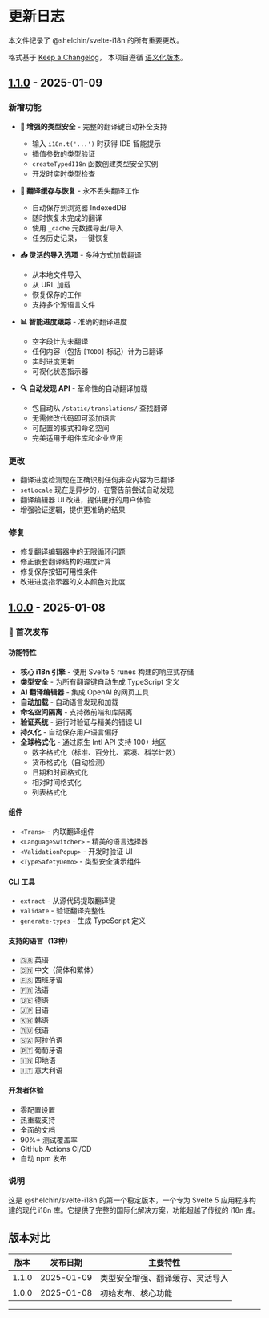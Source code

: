 # 更新日志

本文件记录了 @shelchin/svelte-i18n 的所有重要更改。

格式基于 [Keep a Changelog](https://keepachangelog.com/zh-CN/1.0.0/)，
本项目遵循 [语义化版本](https://semver.org/lang/zh-CN/)。

## [1.1.0] - 2025-01-09

### 新增功能

- **🎯 增强的类型安全** - 完整的翻译键自动补全支持
  - 输入 `i18n.t('...')` 时获得 IDE 智能提示
  - 插值参数的类型验证
  - `createTypedI18n` 函数创建类型安全实例
  - 开发时实时类型检查

- **💾 翻译缓存与恢复** - 永不丢失翻译工作
  - 自动保存到浏览器 IndexedDB
  - 随时恢复未完成的翻译
  - 使用 `_cache` 元数据导出/导入
  - 任务历史记录，一键恢复

- **📥 灵活的导入选项** - 多种方式加载翻译
  - 从本地文件导入
  - 从 URL 加载
  - 恢复保存的工作
  - 支持多个源语言文件

- **📊 智能进度跟踪** - 准确的翻译进度
  - 空字段计为未翻译
  - 任何内容（包括 `[TODO]` 标记）计为已翻译
  - 实时进度更新
  - 可视化状态指示器

- **🔍 自动发现 API** - 革命性的自动翻译加载
  - 包自动从 `/static/translations/` 查找翻译
  - 无需修改代码即可添加语言
  - 可配置的模式和命名空间
  - 完美适用于组件库和企业应用

### 更改

- 翻译进度检测现在正确识别任何非空内容为已翻译
- `setLocale` 现在是异步的，在警告前尝试自动发现
- 翻译编辑器 UI 改进，提供更好的用户体验
- 增强验证逻辑，提供更准确的结果

### 修复

- 修复翻译编辑器中的无限循环问题
- 修正嵌套翻译结构的进度计算
- 修复保存按钮可用性条件
- 改进进度指示器的文本颜色对比度

## [1.0.0] - 2025-01-08

### 🎉 首次发布

#### 功能特性

- **核心 i18n 引擎** - 使用 Svelte 5 runes 构建的响应式存储
- **类型安全** - 为所有翻译键自动生成 TypeScript 定义
- **AI 翻译编辑器** - 集成 OpenAI 的网页工具
- **自动加载** - 自动语言发现和加载
- **命名空间隔离** - 支持微前端和库隔离
- **验证系统** - 运行时验证与精美的错误 UI
- **持久化** - 自动保存用户语言偏好
- **全球格式化** - 通过原生 Intl API 支持 100+ 地区
  - 数字格式化（标准、百分比、紧凑、科学计数）
  - 货币格式化（自动检测）
  - 日期和时间格式化
  - 相对时间格式化
  - 列表格式化

#### 组件

- `<Trans>` - 内联翻译组件
- `<LanguageSwitcher>` - 精美的语言选择器
- `<ValidationPopup>` - 开发时验证 UI
- `<TypeSafetyDemo>` - 类型安全演示组件

#### CLI 工具

- `extract` - 从源代码提取翻译键
- `validate` - 验证翻译完整性
- `generate-types` - 生成 TypeScript 定义

#### 支持的语言（13种）

- 🇬🇧 英语
- 🇨🇳 中文（简体和繁体）
- 🇪🇸 西班牙语
- 🇫🇷 法语
- 🇩🇪 德语
- 🇯🇵 日语
- 🇰🇷 韩语
- 🇷🇺 俄语
- 🇸🇦 阿拉伯语
- 🇵🇹 葡萄牙语
- 🇮🇳 印地语
- 🇮🇹 意大利语

#### 开发者体验

- 零配置设置
- 热重载支持
- 全面的文档
- 90%+ 测试覆盖率
- GitHub Actions CI/CD
- 自动 npm 发布

### 说明

这是 @shelchin/svelte-i18n 的第一个稳定版本，一个专为 Svelte 5 应用程序构建的现代 i18n 库。它提供了完整的国际化解决方案，功能超越了传统的 i18n 库。

## 版本对比

| 版本  | 发布日期   | 主要特性                         |
| ----- | ---------- | -------------------------------- |
| 1.1.0 | 2025-01-09 | 类型安全增强、翻译缓存、灵活导入 |
| 1.0.0 | 2025-01-08 | 初始发布、核心功能               |

---

[1.1.0]: https://github.com/atshelchin/svelte-i18n/releases/tag/v1.1.0
[1.0.0]: https://github.com/atshelchin/svelte-i18n/releases/tag/v1.0.0
